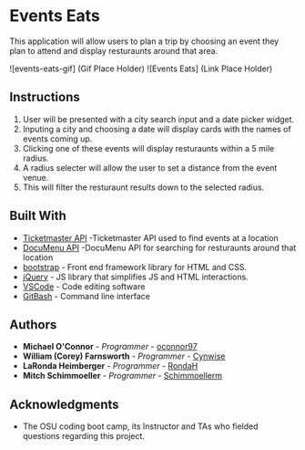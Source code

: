 # Events Eats

This application will allow users to plan a trip by choosing an event they plan to attend and display resturaunts around that area.

![events-eats-gif] (Gif Place Holder)
![Events Eats] (Link Place Holder)
## Instructions

1. User will be presented with a city search input and a date picker widget.
2. Inputing a city and choosing a date will display cards with the names of events coming up.
3. Clicking one of these events will display resturaunts within a 5 mile radius. 
4. A radius selecter will allow the user to set a distance from the event venue.
5. This will filter the resturaunt results down to the selected radius.

## Built With

* [Ticketmaster API](https://developer.ticketmaster.com/products-and-docs/apis/getting-started/) -Ticketmaster API used to find events at a location
* [DocuMenu API](https://documenu.com/dashboard) -DocuMenu API for searching for resturaunts around that location
* [bootstrap](https://getbootstrap.com/) - Front end framework library for HTML and CSS.
* [jQuery](https://jquery.com/) - JS library that simplifies JS and HTML interactions.
* [VSCode](https://code.visualstudio.com/) - Code editing software
* [GitBash](https://gitforwindows.org/) - Command line interface


## Authors

* **Michael O'Connor** - *Programmer* - [oconnor97](https://github.com/oconnor97)
* **William (Corey) Farnsworth** - *Programmer* - [Cynwise](https://github.com/Cynwise)
* **LaRonda Heimberger** - *Programmer* - [RondaH](https://github.com/RondaH)
* **Mitch Schimmoeller** - *Programmer* - [Schimmoellerm](https://github.com/Schimmoellerm)

## Acknowledgments

* The OSU coding boot camp, its Instructor and TAs who fielded questions regarding this project.